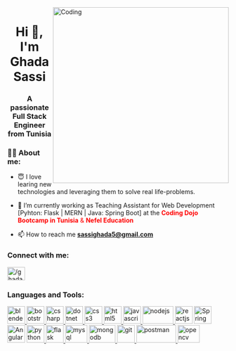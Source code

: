 <img align="right" alt="Coding" width="400" src="https://user-images.githubusercontent.com/59734313/157189039-c09b3e38-9f42-42c0-ab54-14f1574190a7.gif">

<h1 align="center">Hi 👋, I'm Ghada Sassi</h1>
<h3 align="center">A passionate Full Stack Engineer from Tunisia</h3>

<h3>👩‍💻 About me:</h3>

- 😇 I love learing new technologies and leveraging them to solve real life-problems.

- 🌱 I’m currently working as Teaching Assistant for Web Development [Pyhton: Flask | MERN | Java: Spring Boot] at the <span style="color: red;"> **Coding Dojo Bootcamp in Tunisia**<span> &  <span style="color: red;"> **Nefel Education**<span>

- 📫 How to reach me **sassighada5@gmail.com**

<h3 align="left">Connect with me:</h3>
<p align="left">
<a href="https://tn.linkedin.com/in/ghada-sassi" target="blank"><img align="center" src="https://raw.githubusercontent.com/rahuldkjain/github-profile-readme-generator/master/src/images/icons/Social/linked-in-alt.svg" alt="/ghada-sassi/" height="30" width="40" /></a>
</p>

<h3 align="left">Languages and Tools:</h3>
<p align="left"> 
  <a href="https://www.blender.org/" target="_blank" rel="noreferrer"> <img src="https://upload.wikimedia.org/wikipedia/commons/thumb/0/0c/Blender_logo_no_text.svg/2503px-Blender_logo_no_text.svg.png" alt="blender" width="40" height="40"/> </a> 
  <a href="https://getbootstrap.com" target="_blank" rel="noreferrer"> <img src="https://cdn-icons-png.flaticon.com/512/5968/5968672.png" alt="bootstrap" width="40" height="40"/> </a> 
  <a href="https://www.w3schools.com/cs/" target="_blank" rel="noreferrer"> <img src="https://upload.wikimedia.org/wikipedia/commons/4/4f/Csharp_Logo.png" alt="csharp" width="40" height="40"/> </a> 
  <a href="https://dotnet.microsoft.com/" target="_blank" rel="noreferrer"> <img src="https://cdn.iconscout.com/icon/free/png-256/free-microsoft-dotnet-logo-icon-download-in-svg-png-gif-file-formats--wordmark-dot-net-programming-langugae-freebies-pack-logos-icons-1175177.png" alt="dotnet" width="40" height="40"/> </a> 
  <a href="https://www.w3schools.com/css/" target="_blank" rel="noreferrer"> <img src="https://img.icons8.com/fluent/200/css3.png" alt="css3" width="40" height="40"/> </a>  
  <a href="https://www.w3.org/html/" target="_blank" rel="noreferrer"> <img src="https://upload.wikimedia.org/wikipedia/commons/thumb/6/61/HTML5_logo_and_wordmark.svg/800px-HTML5_logo_and_wordmark.svg.png" alt="html5" width="40" height="40"/> </a> 
  <a href="https://developer.mozilla.org/en-US/docs/Web/JavaScript" target="_blank" rel="noreferrer"> <img src="https://upload.wikimedia.org/wikipedia/commons/6/6a/JavaScript-logo.png" alt="javascript" width="40" height="40"/> </a>
  <a href="https://nodejs.org" target="_blank" rel="noreferrer"> <img src="https://cdn.freebiesupply.com/logos/large/2x/nodejs-1-logo-png-transparent.png" alt="nodejs" width="70" height="40"/> </a>
  <a href="https://reactjs.org/" target="_blank" rel="noreferrer">  </a><img src="https://www.abrilliants.com/wp-content/uploads/2023/05/1631110818-logo-react-js.png" alt="reactjs" width="40" height="40"/>
  <a href="https://commons.wikimedia.org/wiki/File:Spring_Boot.svg#/media/File:Spring_Boot.svg"><img src="https://img.icons8.com/?size=512&id=90519&format=png" alt="Spring Boot" height="40" width="40"></a>
  <a href="https://commons.wikimedia.org/wiki/File:Angular_full_color_logo.svg#/media/Fichier:Angular_full_color_logo.svg"><img src="https://upload.wikimedia.org/wikipedia/commons/thumb/c/cf/Angular_full_color_logo.svg/2048px-Angular_full_color_logo.svg.png" alt="Angular full color logo.svg" height="40" width="40"></a>
  <a href="https://www.python.org" target="_blank" rel="noreferrer"> <img src="https://upload.wikimedia.org/wikipedia/commons/thumb/c/c3/Python-logo-notext.svg/1200px-Python-logo-notext.svg.png" alt="python" width="40" height="40"/> </a> 
  <a href="https://flask.palletsprojects.com/" target="_blank" rel="noreferrer"> <img src="https://static-00.iconduck.com/assets.00/flask-icon-797x1024-5a9evoph.png" alt="flask" width="40" height="40"/> </a> 
  <a href="https://www.mysql.com/" target="_blank" rel="noreferrer"> <img src="https://upload.wikimedia.org/wikipedia/labs/8/8e/Mysql_logo.png" alt="mysql" width="50" height="40"/> </a> 
  <a href="https://www.mongodb.com/" target="_blank" rel="noreferrer"> <img src="https://iconape.com/wp-content/png_logo_vector/mongodb.png" alt="mongodb" width="60" height="40"/> </a> 
  <a href="https://git-scm.com/" target="_blank" rel="noreferrer"> <img src="https://static-00.iconduck.com/assets.00/git-icon-2048x2048-juzdf1l5.png" alt="git" width="40" height="40"/> </a> 
  <a href="https://postman.com" target="_blank" rel="noreferrer"> <img src="https://upload.wikimedia.org/wikipedia/commons/c/c2/Postman_%28software%29.png" alt="postman" width="90" height="40"/> </a> 
  <a href="https://opencv.org/" target="_blank" rel="noreferrer"> <img src="https://upload.wikimedia.org/wikipedia/commons/thumb/5/53/OpenCV_Logo_with_text.png/487px-OpenCV_Logo_with_text.png" alt="opencv" width="50" height="40"/> </a> 
</p>

